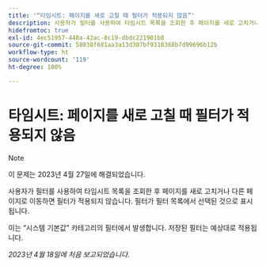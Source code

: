 ```yaml
---
title: '“타임시트: 페이지를 새로 고칠 때 필터가 적용되지 않음”'
description: 사용자가 필터를 사용하여 타임시트 목록을 조회한 후 페이지를 새로 고치거나 다른 페이지로 이동하면 필터가 적용되지 않습니다. 필터가 필터 목록에서 선택된 것으로 표시됩니다.
hidefromtoc: true
exl-id: 4ec51957-448a-42ac-8c19-dbdc221901b8
source-git-commit: 58038f681aa3a13d307bf9318368b7d99696b12b
workflow-type: ht
source-wordcount: '119'
ht-degree: 100%

---
```


# 타임시트: 페이지를 새로 고칠 때 필터가 적용되지 않음

>[!NOTE]
>
>이 문제는 2023년 4월 27일에 해결되었습니다.

사용자가 필터를 사용하여 타임시트 목록을 조회한 후 페이지를 새로 고치거나 다른 페이지로 이동하면 필터가 적용되지 않습니다. 필터가 필터 목록에서 선택된 것으로 표시됩니다.

이는 “시스템 기본값” 카테고리의 필터에서 발생합니다. 저장된 필터는 예상대로 적용됩니다.

_2023년 4월 18일에 처음 보고되었습니다._
